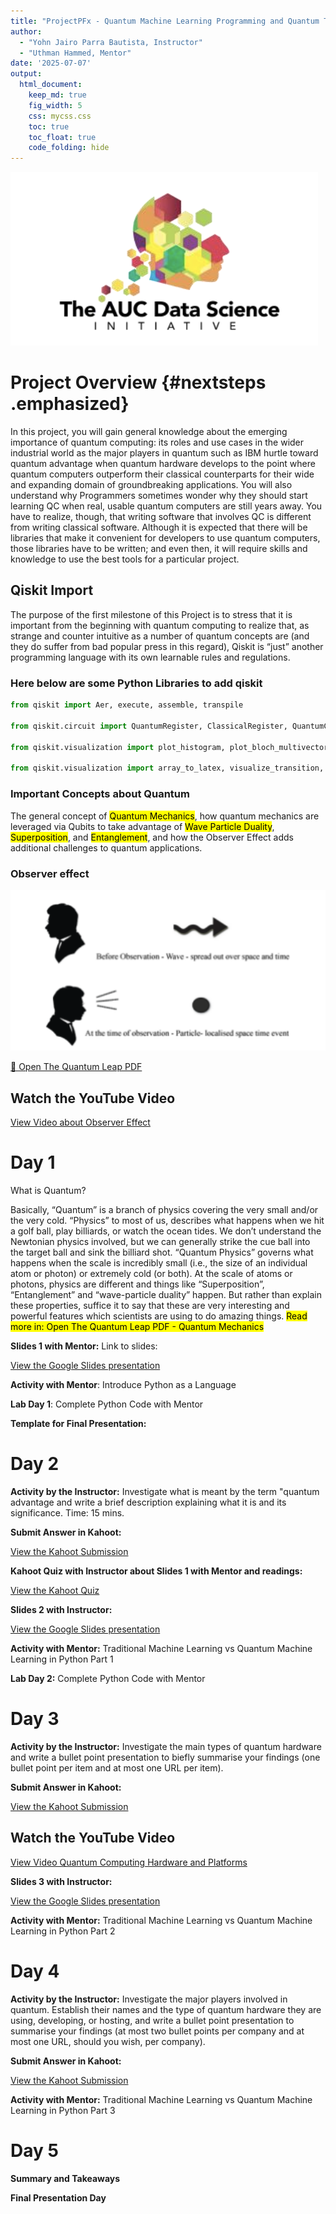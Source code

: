 ```yaml
---
title: "ProjectPFx - Quantum Machine Learning Programming and Quantum Tech"
author:
  - "Yohn Jairo Parra Bautista, Instructor"
  - "Uthman Hammed, Mentor"
date: '2025-07-07'
output: 
  html_document:
    keep_md: true 
    fig_width: 5
    css: mycss.css
    toc: true
    toc_float: true
    code_folding: hide
---
```




![In Collaboration](images/logo.png)

# Project Overview {#nextsteps .emphasized}

In this project, you will gain general knowledge about the emerging importance of quantum computing: its roles and use cases in the wider industrial world as the major players in quantum such as IBM hurtle toward quantum advantage when quantum hardware develops to the point where quantum computers outperform their classical counterparts for their wide and expanding domain of groundbreaking applications. You will also understand why Programmers sometimes wonder why they should start learning QC when real, usable quantum computers are still years away. You have to realize, though, that writing software that involves QC is different from writing classical software. Although it is expected that there will be libraries that make it convenient for developers to use quantum computers, those libraries have to be written; and even then, it will require skills and knowledge to use the best tools for a particular project.

## Qiskit Import

The purpose of the first milestone of this Project is to stress that it is important from the beginning with quantum computing to realize that, as strange and counter intuitive as a number of quantum concepts are (and they do suffer from bad popular press in this regard), Qiskit is “just” another programming language with its own learnable rules and regulations. 

### Here below are some Python Libraries to add qiskit


```python
from qiskit import Aer, execute, assemble, transpile

from qiskit.circuit import QuantumRegister, ClassicalRegister, QuantumCircuit

from qiskit.visualization import plot_histogram, plot_bloch_multivector, plot_bloch_vector, plot_state_qsphere, plot_state_city

from qiskit.visualization import array_to_latex, visualize_transition, circuit_drawer
```


### Important Concepts about Quantum 

The general concept of <mark>Quantum Mechanics</mark>, how quantum mechanics are leveraged via Qubits to take advantage of <mark>Wave Particle Duality</mark>, <mark>Superposition</mark>, and <mark>Entanglement</mark>, and how the Observer Effect adds
additional challenges to quantum applications.

### Observer effect


<img src="images/observer.png" width="700px" />



[📄 Open The Quantum Leap PDF](the-quantum-leap.pdf)

## Watch the YouTube Video

[View Video about Observer Effect](https://www.youtube.com/watch?v=Rqh6CH1Hlvo)


# Day 1

What is Quantum?

Basically, “Quantum” is a branch of physics covering the very small and/or the very cold.
“Physics” to most of us, describes what happens when we hit a golf ball, play billiards, or watch
the ocean tides. We don’t understand the Newtonian physics involved, but we can generally
strike the cue ball into the target ball and sink the billiard shot. “Quantum Physics” governs
what happens when the scale is incredibly small (i.e., the size of an individual atom or photon) or
extremely cold (or both). At the scale of atoms or photons, physics are different and things like
“Superposition”, “Entanglement” and “wave-particle duality” happen. But rather than explain
these properties, suffice it to say that these are very interesting and powerful features which
scientists are using to do amazing things. <mark>Read more in:  Open The Quantum Leap PDF - Quantum Mechanics</mark>

**Slides 1 with Mentor:** Link to slides:

[View the Google Slides presentation](https://docs.google.com/presentation/d/1pihh1bgvob0EtGnNjDUEBEsEjPtyn4cPUDU3RACaKU8/edit?usp=sharing)


**Activity with Mentor**: Introduce Python as a Language

**Lab Day 1**: Complete Python Code with Mentor

**Template for Final Presentation:**

# Day 2

**Activity by the Instructor:** Investigate what is meant by the term "quantum advantage and write a brief description explaining what it is and its significance. Time: 15 mins. 

**Submit Answer in Kahoot:**

[View the Kahoot Submission](https://create.kahoot.it/share/question-1-pfx/3e993cf0-282a-4950-baff-6ebb56c823af)

**Kahoot Quiz with Instructor about Slides 1 with Mentor and readings:**

[View the Kahoot Quiz](https://create.kahoot.it/share/exploring-quantum-computing/f3f7d69d-1835-4ae8-84f7-c1e373c9f9a2)

**Slides 2 with Instructor:**

[View the Google Slides presentation](https://docs.google.com/presentation/d/1chIR5pmImynt7fxW5cClZDYPjrlLv-kLNCPCI_pxi9E/edit?usp=sharing)


**Activity with Mentor:** Traditional Machine Learning vs Quantum Machine Learning in Python Part 1

**Lab Day 2:** Complete Python Code with Mentor


# Day 3

**Activity by the Instructor:** Investigate the main types of quantum hardware and write a bullet point presentation to biefly summarise your findings (one bullet point per item and at most one URL per item).

**Submit Answer in Kahoot:**

[View the Kahoot Submission](https://create.kahoot.it/share/question-2-pfx/93b76656-ebc7-4f99-a43d-ddb388a0c778)

## Watch the YouTube Video

[View Video Quantum Computing Hardware and Platforms](https://www.youtube.com/watch?v=yqIa7xhb3ds)



**Slides 3 with Instructor:**

[View the Google Slides presentation](https://docs.google.com/presentation/d/1XFs1BMkP44_zO0kkxBn4G6b6HyiI02GzQqYQevI57MI/edit?usp=sharing)

**Activity with Mentor:** Traditional Machine Learning vs Quantum Machine Learning in Python Part 2

# Day 4

**Activity by the Instructor:** Investigate the major players involved in quantum. Establish their names and the type of quantum hardware they are using, developing, or hosting, and write a bullet point presentation to summarise your findings (at most two bullet points per company and at most one URL, should you wish, per company).

**Submit Answer in Kahoot:**

[View the Kahoot Submission](https://create.kahoot.it/share/question-3-pfx/b67058df-a34f-485f-ad50-534e5cda1df6)

**Activity with Mentor:** Traditional Machine Learning vs Quantum Machine Learning in Python Part 3

# Day 5

**Summary and Takeaways**

**Final Presentation Day**










